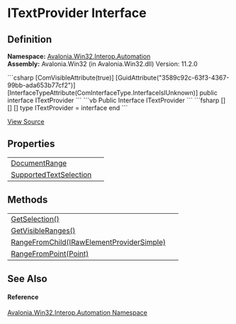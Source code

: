 # ITextProvider Interface




## Definition
**Namespace:** <a href="N_Avalonia_Win32_Interop_Automation">Avalonia.Win32.Interop.Automation</a>  
**Assembly:** Avalonia.Win32 (in Avalonia.Win32.dll) Version: 11.2.0

<Tabs groupId="api-code-preview">
<TabItem value="csharp" label="C#">
```csharp
[ComVisibleAttribute(true)]
[GuidAttribute("3589c92c-63f3-4367-99bb-ada653b77cf2")]
[InterfaceTypeAttribute(ComInterfaceType.InterfaceIsIUnknown)]
public interface ITextProvider
```
</TabItem>
<TabItem value="vb" label="VB">
```vb
<ComVisibleAttribute(true)>
<GuidAttribute("3589c92c-63f3-4367-99bb-ada653b77cf2")>
<InterfaceTypeAttribute(ComInterfaceType.InterfaceIsIUnknown)>
Public Interface ITextProvider
```
</TabItem>
<TabItem value="fsharp" label="F#">
```fsharp
[<ComVisibleAttribute(true)>]
[<GuidAttribute("3589c92c-63f3-4367-99bb-ada653b77cf2")>]
[<InterfaceTypeAttribute(ComInterfaceType.InterfaceIsIUnknown)>]
type ITextProvider = interface end
```
</TabItem>
</Tabs>



<a href="https://github.com/AvaloniaUI/Avalonia/tree/master/src/Windows/Avalonia.Win32/Interop/Automation/ITextProvider.cs" title="View the source code">View Source</a>



## Properties
<table>
<tr>
<td><a href="P_Avalonia_Win32_Interop_Automation_ITextProvider_DocumentRange">DocumentRange</a></td>
<td> </td>
</tr>
<tr>
<td><a href="P_Avalonia_Win32_Interop_Automation_ITextProvider_SupportedTextSelection">SupportedTextSelection</a></td>
<td> </td>
</tr>
</table>

## Methods
<table>
<tr>
<td><a href="M_Avalonia_Win32_Interop_Automation_ITextProvider_GetSelection">GetSelection()</a></td>
<td> </td>
</tr>
<tr>
<td><a href="M_Avalonia_Win32_Interop_Automation_ITextProvider_GetVisibleRanges">GetVisibleRanges()</a></td>
<td> </td>
</tr>
<tr>
<td><a href="M_Avalonia_Win32_Interop_Automation_ITextProvider_RangeFromChild">RangeFromChild(IRawElementProviderSimple)</a></td>
<td> </td>
</tr>
<tr>
<td><a href="M_Avalonia_Win32_Interop_Automation_ITextProvider_RangeFromPoint">RangeFromPoint(Point)</a></td>
<td> </td>
</tr>
</table>

## See Also


#### Reference
<a href="N_Avalonia_Win32_Interop_Automation">Avalonia.Win32.Interop.Automation Namespace</a>  


